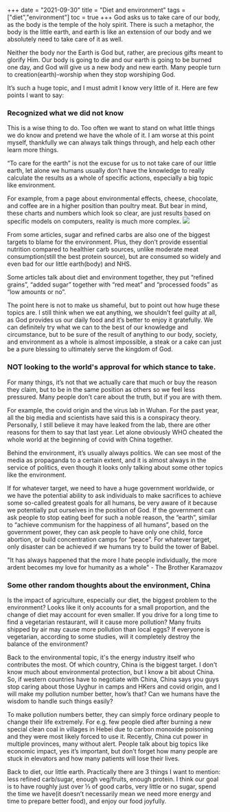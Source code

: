 +++ 
date = "2021-09-30"
title = "Diet and environment"
tags = ["diet","environment"]
toc = true
+++
God asks us to take care of our body, as the body is the temple of the holy spirit. There is such a metaphor, the body is the little earth, and earth is like an extension of our body and we absolutely need to take care of it as well.

Neither the body nor the Earth is God but, rather, are precious gifts meant to glorify Him. Our body is going to die and our earth is going to be burned one day, and God will give us a new body and new earth. Many people turn to creation(earth)-worship when they stop worshiping God.

It’s such a huge topic, and I must admit I know very little of it. Here are few points I want to say:

### Recognized what we did not know

This is a wise thing to do. Too often we want to stand on what little things we do know and pretend we have the whole of it. I am worse at this point myself, thankfully we can always talk things through, and help each other learn more things. 

“To care for the earth” is not the excuse for us to not take care of our little earth, let alone we humans usually don’t have the knowledge to really calculate the results as a whole of specific actions, especially a big topic like environment.

For example, from a page about environmental effects, cheese, chocolate, and coffee are in a higher position than poultry meat. But bear in mind, these charts and numbers which look so clear, are just results based on specific models on computers, reality is much more complex.
![](https://i.imgur.com/WdNvmDO.png)

From some articles, sugar and refined carbs are also one of the biggest targets to blame for the environment. Plus, they don’t provide essential nutrition compared to healthier carb sources, unlike moderate meat consumption(still the best protein source), but are consumed so widely and even bad for our little earth(body) and NHS.


Some articles talk about diet and environment together, they put “refined grains”, “added sugar” together with “red meat” and “processed foods” as “low amounts or no”.

The point here is not to make us shameful, but to point out how huge these topics are. I still think when we eat anything, we shouldn’t feel guilty at all, as God provides us our daily food and it’s better to enjoy it gratefully. We can definitely try what we can to the best of our knowledge and circumstance, but to be sure of the result of anything to our body, society, and environment as a whole is almost impossible, a steak or a cake can just be a pure blessing to ultimately serve the kingdom of God.

### NOT looking to the world's approval for which stance to take.

For many things, it’s not that we actually care that much or buy the reason they claim, but to be in the same position as others so we feel less pressured. Many people don’t care about the truth, but if you are with them.

For example, the covid origin and the virus lab in Wuhan. For the past year, all the big media and scientists have said this is a conspiracy theory. Personally, I still believe it may have leaked from the lab, there are other reasons for them to say that last year. Let alone obviously WHO cheated the whole world at the beginning of covid with China together.

Behind the environment, it’s usually always politics. We can see most of the media as propaganda to a certain extent, and it is almost always in the service of politics, even though it looks only talking about some other topics like the environment.

If for whatever target, we need to have a huge government worldwide, or we have the potential ability to ask individuals to make sacrifices to achieve some so-called greatest goals for all humans, be very aware of it because we potentially put ourselves in the position of God. If the government can ask people to stop eating beef for such a noble reason, the “earth”, similar to “achieve communism for the happiness of all humans”, based on the government power, they can ask people to have only one child, force abortion, or build concentration camps for “peace”. For whatever target, only disaster can be achieved if we humans try to build the tower of Babel.

 "It has always happened that the more I hate people individually, the more ardent becomes my love for humanity as a whole" - The Brother Karamazov

### Some other random thoughts about the environment, China

Is the impact of agriculture, especially our diet, the biggest problem to the environment? Looks like it only accounts for a small proportion, and the change of diet may account for even smaller. If you drive for a long time to find a vegetarian restaurant, will it cause more pollution? Many fruits shipped by air may cause more pollution than local eggs? If everyone is vegetarian, according to some studies, will it completely destroy the balance of the environment?

Back to the environmental topic, it's the energy industry itself who contributes the most. Of which country, China is the biggest target. I don't know much about environmental protection, but I know a bit about China. So, if western countries have to negotiate with China, China says you guys stop caring about those Uyghur in camps and HKers and covid origin,  and I will make my pollution number better, how’s that? Can we humans have the wisdom to handle such things easily?  

To make pollution numbers better, they can simply force ordinary people to change their life extremely. For e.g. few people died after burning a new special clean coal in villages in Hebei due to carbon monoxide poisoning and they were most likely forced to use it. Recently, China cut power in multiple provinces, many without alert. People talk about big topics like economic impact, yes it’s important, but don’t forget how many people are stuck in elevators and how many patients will lose their lives.

Back to diet, our little earth. Practically there are 3 things I want to mention: less refined carb/sugar, enough veg/fruits, enough protein. I think our goal is to have roughly just over ⅓ of good carbs, very little or no sugar, spend the time we have(it doesn’t necessarily mean we need more energy and time to prepare better food), and enjoy our food joyfully.
